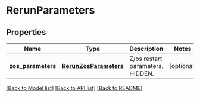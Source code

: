 # RerunParameters

## Properties
Name | Type | Description | Notes
------------ | ------------- | ------------- | -------------
**zos_parameters** | [**RerunZosParameters**](RerunZosParameters.md) | Z/os restart parameters. HIDDEN. | [optional] 

[[Back to Model list]](../README.md#documentation-for-models) [[Back to API list]](../README.md#documentation-for-api-endpoints) [[Back to README]](../README.md)


